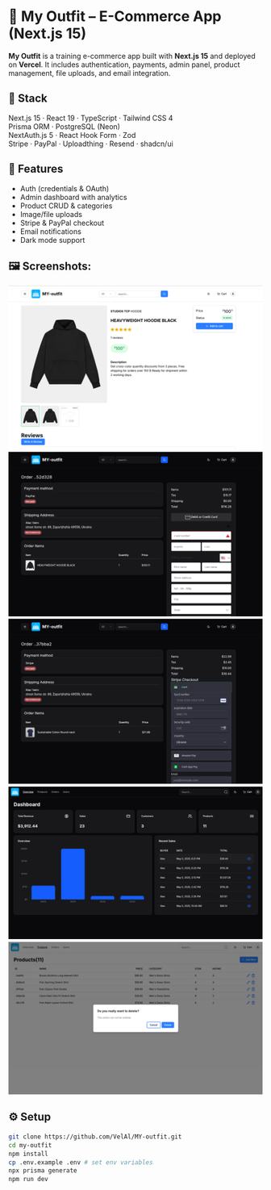 # 🛒 My Outfit – E-Commerce App (Next.js 15)

**My Outfit** is a training e-commerce app built with **Next.js 15** and deployed on **Vercel**. It includes authentication, payments, admin panel, product management, file uploads, and email integration.

## 🧱 Stack

Next.js 15 · React 19 · TypeScript · Tailwind CSS 4  
Prisma ORM · PostgreSQL (Neon)  
NextAuth.js 5 · React Hook Form · Zod  
Stripe · PayPal · Uploadthing · Resend · shadcn/ui

## 🧪 Features

- Auth (credentials & OAuth)
- Admin dashboard with analytics
- Product CRUD & categories
- Image/file uploads
- Stripe & PayPal checkout
- Email notifications
- Dark mode support

## 🖼️ Screenshots:

![Screenshot 1](./public/images/screenshots/Screenshot1.png)
![Screenshot 2](./public/images/screenshots/Screenshot2.png)
![Screenshot 3](./public/images/screenshots/Screenshot3.png)
![Screenshot 4](./public/images/screenshots/Screenshot4.png)
![Screenshot 5](./public/images/screenshots/Screenshot5.png)

## ⚙️ Setup

```bash
git clone https://github.com/VelAl/MY-outfit.git
cd my-outfit
npm install
cp .env.example .env # set env variables
npx prisma generate
npm run dev
```
